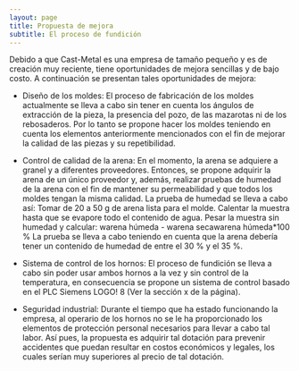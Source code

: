 ```yaml
---
layout: page
title: Propuesta de mejora
subtitle: El proceso de fundición
---
```



Debido a que Cast-Metal es una empresa de tamaño pequeño y es de creación muy reciente, tiene oportunidades de mejora sencillas y de bajo costo.
A continuación se presentan tales oportunidades de mejora:

* Diseño de los moldes:
El proceso de fabricación de los moldes actualmente se lleva a cabo sin tener en cuenta los ángulos de extracción de la pieza, la presencia del pozo, de las mazarotas ni de los rebosaderos. Por lo tanto se propone hacer los moldes teniendo en cuenta los elementos anteriormente mencionados con el fin de mejorar la calidad de las piezas y su repetibilidad.

* Control de calidad de la arena:
En el momento, la arena se adquiere a granel y a diferentes proveedores. Entonces, se propone adquirir la arena de un único proveedor y, además, realizar pruebas de humedad de la arena con el fin de mantener su permeabilidad y que todos los moldes tengan la misma calidad.
La prueba de humedad se lleva a cabo así:
Tomar de 20 a 50 g de arena lista para el molde.
Calentar la muestra hasta que se evapore todo el contenido de agua.
Pesar la muestra sin humedad y calcular:
warena húmeda - warena secawarena húmeda*100 %
La prueba se lleva a cabo teniendo en cuenta que la arena debería tener un contenido de humedad de entre el 30 % y el 35 %.

* Sistema de control de los hornos:
El proceso de fundición se lleva a cabo sin poder usar ambos hornos a la vez y sin control de la temperatura, en consecuencia se propone un sistema de control basado en el PLC Siemens LOGO! 8 (Ver la sección x de la página).

* Seguridad industrial:
Durante el tiempo que ha estado funcionando la empresa, al operario de los hornos no se le ha proporcionado los elementos de protección personal necesarios para llevar a cabo tal labor. Así pues, la propuesta es adquirir tal dotación para prevenir accidentes que puedan resultar en costos económicos y legales, los cuales serían muy superiores al precio de tal dotación.

